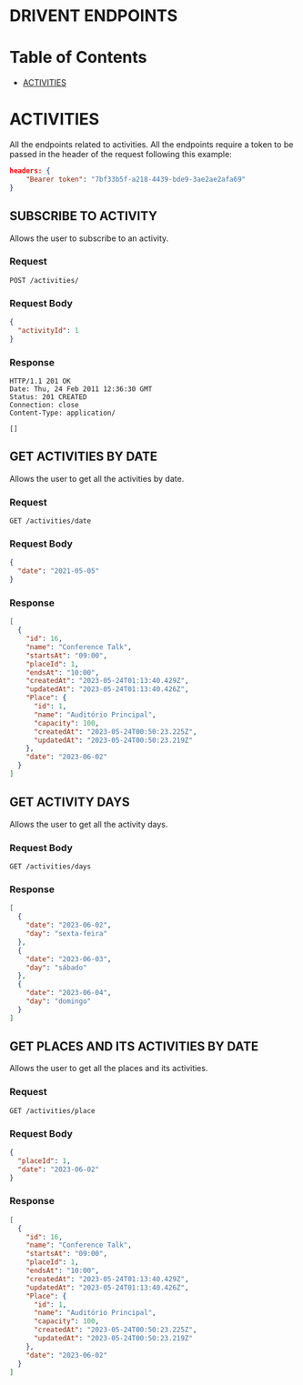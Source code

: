 # DRIVENT ENDPOINTS

# Table of Contents

- [ACTIVITIES](#activities)

# ACTIVITIES

All the endpoints related to activities. All the endpoints require a token to be passed in the header of the request following this example:

```json
headers: {
    "Bearer token": "7bf33b5f-a218-4439-bde9-3ae2ae2afa69"
}
```

## SUBSCRIBE TO ACTIVITY

Allows the user to subscribe to an activity.

### Request

`POST /activities/`

### Request Body

```json
{
  "activityId": 1
}
```

### Response

    HTTP/1.1 201 OK
    Date: Thu, 24 Feb 2011 12:36:30 GMT
    Status: 201 CREATED
    Connection: close
    Content-Type: application/

    []

## GET ACTIVITIES BY DATE

Allows the user to get all the activities by date.

### Request

`GET /activities/date`

### Request Body

```json
{
  "date": "2021-05-05"
}
```

### Response

```json
[
  {
    "id": 16,
    "name": "Conference Talk",
    "startsAt": "09:00",
    "placeId": 1,
    "endsAt": "10:00",
    "createdAt": "2023-05-24T01:13:40.429Z",
    "updatedAt": "2023-05-24T01:13:40.426Z",
    "Place": {
      "id": 1,
      "name": "Auditório Principal",
      "capacity": 100,
      "createdAt": "2023-05-24T00:50:23.225Z",
      "updatedAt": "2023-05-24T00:50:23.219Z"
    },
    "date": "2023-06-02"
  }
]
```

## GET ACTIVITY DAYS

Allows the user to get all the activity days.

### Request Body

`GET /activities/days`

### Response

```json
[
  {
    "date": "2023-06-02",
    "day": "sexta-feira"
  },
  {
    "date": "2023-06-03",
    "day": "sábado"
  },
  {
    "date": "2023-06-04",
    "day": "domingo"
  }
]
```

## GET PLACES AND ITS ACTIVITIES BY DATE

Allows the user to get all the places and its activities.

### Request

`GET /activities/place`

### Request Body

```json
{
  "placeId": 1,
  "date": "2023-06-02"
}
```

### Response

```json
[
  {
    "id": 16,
    "name": "Conference Talk",
    "startsAt": "09:00",
    "placeId": 1,
    "endsAt": "10:00",
    "createdAt": "2023-05-24T01:13:40.429Z",
    "updatedAt": "2023-05-24T01:13:40.426Z",
    "Place": {
      "id": 1,
      "name": "Auditório Principal",
      "capacity": 100,
      "createdAt": "2023-05-24T00:50:23.225Z",
      "updatedAt": "2023-05-24T00:50:23.219Z"
    },
    "date": "2023-06-02"
  }
]
```
